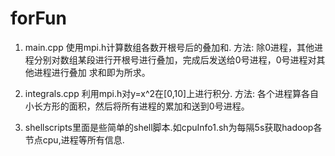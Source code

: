 ﻿forFun
======

1. main.cpp 使用mpi.h计算数组各数开根号后的叠加和.
方法: 除0进程，其他进程分别对数组某段进行开根号进行叠加，完成后发送给0号进程，0号进程对其他进程进行叠加
求和即为所求。

2. integrals.cpp 利用mpi.h对y=x^2在[0,10]上进行积分.
方法: 各个进程算各自小长方形的面积，然后将所有进程的累加和送到0号进程。

3. shellscripts里面是些简单的shell脚本.如cpuInfo1.sh为每隔5s获取hadoop各节点cpu,进程等所有信息.
